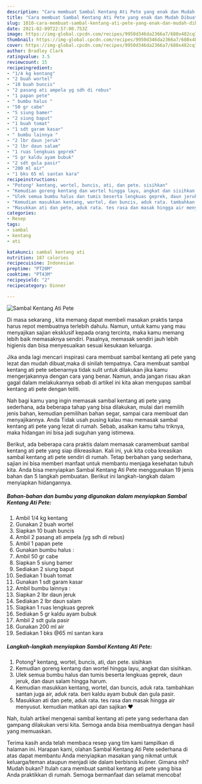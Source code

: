 ```yaml
---
description: "Cara membuat Sambal Kentang Ati Pete yang enak dan Mudah Dibuat"
title: "Cara membuat Sambal Kentang Ati Pete yang enak dan Mudah Dibuat"
slug: 1010-cara-membuat-sambal-kentang-ati-pete-yang-enak-dan-mudah-dibuat
date: 2021-02-09T22:57:00.753Z
image: https://img-global.cpcdn.com/recipes/9950d346da2366a7/680x482cq70/sambal-kentang-ati-pete-foto-resep-utama.jpg
thumbnail: https://img-global.cpcdn.com/recipes/9950d346da2366a7/680x482cq70/sambal-kentang-ati-pete-foto-resep-utama.jpg
cover: https://img-global.cpcdn.com/recipes/9950d346da2366a7/680x482cq70/sambal-kentang-ati-pete-foto-resep-utama.jpg
author: Bradley Clark
ratingvalue: 3.5
reviewcount: 15
recipeingredient:
- "1/4 kg kentang"
- "2 buah wortel"
- "10 buah buncis"
- "2 pasang ati ampela yg sdh di rebus"
- "1 papan pete"
- " bumbu halus "
- "50 gr cabe"
- "5 siung bamer"
- "2 siung baput"
- "1 buah tomat"
- "1 sdt garam kasar"
- " bumbu lainnya "
- "2 lbr daun jeruk"
- "2 lbr daun salam"
- "1 ruas lengkuas geprek"
- "5 gr kaldu ayam bubuk"
- "2 sdt gula pasir"
- "200 ml air"
- "1 bks 65 ml santan kara"
recipeinstructions:
- "Potong² kentang, wortel, buncis, ati, dan pete. sisihkan"
- "Kemudian goreng kentang dan wortel hingga layu, angkat dan sisihkan."
- "Ulek semua bumbu halus dan tumis beserta lengkuas geprek, daun jeruk, dan daun salam hingga harum."
- "Kemudian masukkan kentang, wortel, dan buncis, aduk rata. tambahkan santan juga air, aduk rata. beri kaldu ayam bubuk dan gula pasir."
- "Masukkan ati dan pete, aduk rata. tes rasa dan masak hingga air menyusut. kemudian matikan api dan sajikan ♥️"
categories:
- Resep
tags:
- sambal
- kentang
- ati

katakunci: sambal kentang ati 
nutrition: 187 calories
recipecuisine: Indonesian
preptime: "PT20M"
cooktime: "PT43M"
recipeyield: "2"
recipecategory: Dinner

---
```



![Sambal Kentang Ati Pete](https://img-global.cpcdn.com/recipes/9950d346da2366a7/680x482cq70/sambal-kentang-ati-pete-foto-resep-utama.jpg)

Di masa  sekarang , kita memang dapat membeli masakan praktis tanpa harus repot membuatnya terlebih dahulu. Namun, untuk kamu yang mau menyajikan sajian eksklusif kepada orang tercinta, maka kamu memang lebih baik memasaknya sendiri. Pasalnya, memasak sendiri jauh lebih higienis dan bisa menyesuaikan sesuai kesukaan keluarga.

Jika anda lagi mencari inspirasi cara membuat sambal kentang ati pete yang lezat dan mudah dibuat,maka di sinilah tempatnya. Cara membuat sambal kentang ati pete  sebenarnya tidak sulit untuk dilakukan jika kamu mengerjakannya dengan cara yang benar. Namun, anda jangan risau akan gagal dalam melakukannya 
sebab di artikel ini kita akan mengupas sambal kentang ati pete dengan teliti.  



Nah bagi kamu yang ingin memasak sambal kentang ati pete yang sederhana, ada beberapa tahap yang bisa dilakukan, mulai dari memilih jenis bahan, kemudian pemilihan bahan segar, sampai cara membuat dan menyajikannya. Anda Tidak usah pusing kalau mau memasak sambal kentang ati pete yang lezat di rumah. Sebab, asalkan kamu  tahu triknya, maka hidangan ini bisa jadi suguhan yang istimewa.

Berikut, ada beberapa cara praktis  dalam memasak caramembuat sambal kentang ati pete yang siap dikreasikan. Kali ini, yuk kita coba kreasikan sambal kentang ati pete sendiri di rumah. Tetap berbahan yang sederhana, sajian ini bisa memberi manfaat untuk membantu menjaga kesehatan tubuh kita. Anda bisa menyiapkan Sambal Kentang Ati Pete menggunakan 19 jenis bahan dan 5 langkah pembuatan. Berikut ini langkah-langkah dalam menyiapkan hidangannya.

<!--inarticleads1-->

##### Bahan-bahan dan bumbu yang digunakan dalam menyiapkan Sambal Kentang Ati Pete:

1. Ambil 1/4 kg kentang
1. Gunakan 2 buah wortel
1. Siapkan 10 buah buncis
1. Ambil 2 pasang ati ampela (yg sdh di rebus)
1. Ambil 1 papan pete
1. Gunakan  bumbu halus :
1. Ambil 50 gr cabe
1. Siapkan 5 siung bamer
1. Sediakan 2 siung baput
1. Sediakan 1 buah tomat
1. Gunakan 1 sdt garam kasar
1. Ambil  bumbu lainnya :
1. Siapkan 2 lbr daun jeruk
1. Sediakan 2 lbr daun salam
1. Siapkan 1 ruas lengkuas geprek
1. Sediakan 5 gr kaldu ayam bubuk
1. Ambil 2 sdt gula pasir
1. Gunakan 200 ml air
1. Sediakan 1 bks @65 ml santan kara




<!--inarticleads2-->

##### Langkah-langkah menyiapkan Sambal Kentang Ati Pete:

1. Potong² kentang, wortel, buncis, ati, dan pete. sisihkan
1. Kemudian goreng kentang dan wortel hingga layu, angkat dan sisihkan.
1. Ulek semua bumbu halus dan tumis beserta lengkuas geprek, daun jeruk, dan daun salam hingga harum.
1. Kemudian masukkan kentang, wortel, dan buncis, aduk rata. tambahkan santan juga air, aduk rata. beri kaldu ayam bubuk dan gula pasir.
1. Masukkan ati dan pete, aduk rata. tes rasa dan masak hingga air menyusut. kemudian matikan api dan sajikan ♥️




Nah, itulah artikel mengenai  sambal kentang ati pete  yang sederhana dan gampang dilakukan versi kita. Semoga anda bisa membuatnya dengan hasil yang memuaskan. 

Terima kasih anda telah membaca resep yang tim kami tampilkan di halaman ini. Harapan kami, olahan  Sambal Kentang Ati Pete sederhana di atas dapat membantu Anda menyiapkan masakan yang nikmat untuk keluarga/teman ataupun menjadi ide dalam berbisnis kuliner. Gimana nih? Mudah bukan? Itulah cara membuat sambal kentang ati pete yang bisa Anda praktikkan di rumah. Semoga bermanfaat dan selamat mencoba!

